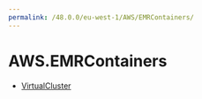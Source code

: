 ```yaml
---
permalink: /48.0.0/eu-west-1/AWS/EMRContainers/
---
```


# AWS.EMRContainers



* [VirtualCluster](VirtualCluster.md)